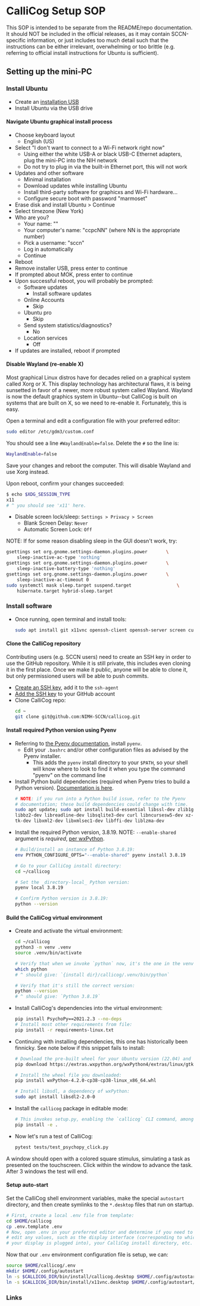 # CalliCog Setup SOP

This SOP is intended to be separate from the README/repo documentation. It
should NOT be included in the official releases, as it may contain
SCCN-specific information, or just includes too much detail such that the
instructions can be either irrelevant, overwhelming or too brittle (e.g.
referring to official install instructions for Ubuntu is sufficient).

## Setting up the mini-PC

### Install Ubuntu

* Create an [installation USB][ubuntu_usb]
* Install Ubuntu via the USB drive


#### Navigate Ubuntu graphical install process
* Choose keyboard layout
    * English (US)
* Select "I don't want to connect to a Wi-Fi network right now"
    * Using either the white USB-A or black USB-C Ethernet adapters, plug the
mini-PC into the NIH network
    * Do not try to plug in via the built-in Ethernet port, this will not work
* Updates and other software
    * Minimal installation
    * Download updates while installing Ubuntu
    * Install third-party software for graphicxs and Wi-Fi hardware...
    * Configure secure boot with password "marmoset"
* Erase disk and install Ubuntu > Continue
* Select timezone (New York)
* Who are you?
    * Your name: ""
    * Your computer's name: "ccpcNN" (where NN is the appropriate number)
    * Pick a username: "sccn"
    * Log in automatically
    * Continue
* Reboot
* Remove installer USB, press enter to continue
* If prompted about MOK, press enter to continue
* Upon successful reboot, you will probably be prompted:
    * Software updates
        * Install software updates
    * Online Accounts
        * Skip
    * Ubuntu pro
        * Skip
    * Send system statistics/diagnostics?
        * No
    * Location services
        * Off
* If updates are installed, reboot if prompted


#### Disable Wayland (re-enable X)

Most graphical Linux distros have for decades relied on a graphical system
called Xorg or X. This display technology has architectural flaws, it is
being sunsetted in favor of a newer, more robust system called Wayland. Wayland
is now the default graphics system in Ubuntu--but CalliCog is built on systems
that are built on X, so we need to re-enable it. Fortunately, this is easy.

Open a terminal and edit a configuration file with your preferred editor:

```sh
sudo editor /etc/gdm3/custom.conf
```

You should see a line `#WaylandEnable=false`. Delete the `#` so the line is:

```sh
WaylandEnable=false
```

Save your changes and reboot the computer. This will disable Wayland and use
Xorg instead.

Upon reboot, confirm your changes succeeded:

```sh
$ echo $XDG_SESSION_TYPE
x11
# ^ you should see 'x11' here.
```

* Disable screen lock/sleep: `Settings > Privacy > Screen`
  * Blank Screen Delay:		`Never`
  * Automatic Screen Lock:	`Off`

NOTE: If for some reason disabling sleep in the GUI doesn't work, try:
```sh
gsettings set org.gnome.settings-daemon.plugins.power		\
	sleep-inactive-ac-type 'nothing'
gsettings set org.gnome.settings-daemon.plugins.power		\
	sleep-inactive-battery-type 'nothing'
gsettings set org.gnome.settings-daemon.plugins.power		\
	sleep-inactive-ac-timeout 0
sudo systemctl mask sleep.target suspend.target					\
	hibernate.target hybrid-sleep.target
```


### Install software

* Once running, open terminal and install tools:
    ```sh
    sudo apt install git x11vnc openssh-client openssh-server screen curl vim stow
    ```

#### Clone the CalliCog repository

Contributing users (e.g. SCCN users) need to create an SSH key in order to use
the GitHub repository. While it is still private, this includes even cloning it
in the first place. Once we make it public, anyone will be able to clone it,
but only permissioned users will be able to push commits.

* [Create an SSH key][new_ssh], add it to the `ssh-agent`
* [Add the SSH key][add_ssh] to your GitHub account
* Clone CalliCog repo:
	```sh
	cd ~
	git clone git@github.com:NIMH-SCCN/callicog.git
	```


#### Install required Python version using Pyenv

* Referring to [the Pyenv documentation][pyenv], install `pyenv`.
  * Edit your `.bashrc` and/or other configuration files as advised by the 
Pyenv installer.
    * This adds the `pyenv` install directory to your `$PATH`, so your shell
will know where to look to find it when you type the command "pyenv" on the
command line
* Install Python build dependencies (required when Pyenv tries to build a
Python version). [Documentation is here][py_build_deps]. 
	```sh
    # NOTE: if you run into a Python build issue, refer to the Pyenv
    # documentation; these build dependencies could change with time.
	sudo apt update; sudo apt install build-essential libssl-dev zlib1g-dev \
	libbz2-dev libreadline-dev libsqlite3-dev curl libncursesw5-dev xz-utils \
    tk-dev libxml2-dev libxmlsec1-dev libffi-dev liblzma-dev
	```
* Install the required Python version, 3.8.19. NOTE: `--enable-shared` argument
is *required*, [per wxPython][wxpy_blog].
    ```sh
    # Build/install an instance of Python 3.8.19:
    env PYTHON_CONFIGURE_OPTS="--enable-shared" pyenv install 3.8.19

    # Go to your CalliCog install directory:
    cd ~/callicog

    # Set the _directory-local_ Python version:
    pyenv local 3.8.19

    # Confirm Python version is 3.8.19:
    python --version
    ```

#### Build the CalliCog virtual environment

* Create and activate the virtual environment:
    ```sh
    cd ~/callicog
    python3 -m venv .venv
    source .venv/bin/activate

    # Verify that when we invoke `python` now, it's the one in the venv:
    which python
    # ^ should give: `{install dir}/callicog/.venv/bin/python`

    # Verify that it's still the correct version:
    python --version
    # ^ should give: `Python 3.8.19`
    ```
* Install CalliCog's dependencies into the virtual environment:
    ```sh
    pip install PsychoPy==2021.2.3 --no-deps
    # Install most other requirements from file:
    pip install -r requirements-linux.txt
    ```

* Continuing with installing dependencies, this one has historically been finnicky. See note below if this snippet fails to install:
    ```sh
    # Download the pre-built wheel for your Ubuntu version (22.04) and cPython (3.8):
    pip download https://extras.wxpython.org/wxPython4/extras/linux/gtk3/ubuntu-22.04/wxPython-4.2.0-cp38-cp38-linux_x86_64.whl

    # Install the wheel file you downloaded:
    pip install wxPython-4.2.0-cp38-cp38-linux_x86_64.whl

    # Install libsdl, a dependency of wxPython:
    sudo apt install libsdl2-2.0-0
    ```

* Install the `callicog` package in editable mode:

   ```sh
   # This invokes setup.py, enabling the `callicog` CLI command, among other things
   pip install -e .
   ```

* Now let's run a test of CalliCog:
    ```sh
    pytest tests/test_psychopy_click.py
    ```

A window should open with a colored square stimulus, simulating a task as presented on the touchscreen. Click within the window to advance the task. After 3 windows the test will end.

#### Setup auto-start

Set the CalliCog shell environment variables, make the special `autostart` directory, and then create symlinks to the `*.desktop` files that run on startup.

``` sh
# First, create a local .env file from template:
cd $HOME/callicog
cp .env.template .env
# Now, open .env in your preferred editor and determine if you need to
# edit any values, such as the display interface (corresponding to which port
# your display is plugged into), your CalliCog install directory, etc.
```

Now that our `.env` environment configuration file is setup, we can:

``` sh
source $HOME/callicog/.env
mkdir $HOME/.config/autostart
ln -s $CALLICOG_DIR/bin/install/callicog.desktop $HOME/.config/autostart/
ln -s $CALLICOG_DIR/bin/install/x11vnc.desktop $HOME/.config/autostart/
```


### Links
[ubuntu_usb]: https://askubuntu.com/questions/1398432/how-to-burn-an-iso-file-to-a-usb "Install Ubuntu via USB"
[new_ssh]: https://docs.github.com/en/authentication/connecting-to-github-with-ssh/generating-a-new-ssh-key-and-adding-it-to-the-ssh-agent "Generating a new SSH key"
[add_ssh]: https://docs.github.com/en/authentication/connecting-to-github-with-ssh/adding-a-new-ssh-key-to-your-github-account "Add an SSH key to your GitHub account"
[pyenv]: https://github.com/pyenv/pyenv
[py_build_deps]: https://github.com/pyenv/pyenv/wiki#suggested-build-environment
[wxpy_blog]: https://wxpython.org/blog/2017-08-17-builds-for-linux-with-pip/index.html
